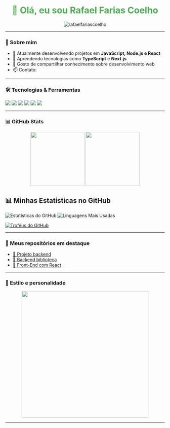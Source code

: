 <h1 align="center" style="color:#4CAF50;">👋 Olá, eu sou Rafael Farias Coelho</h1>

<p align="center">
  <img src="https://komarev.com/ghpvc/?username=rafaelfariascoelho&label=Visualiza%C3%A7%C3%B5es&color=0e75b6&style=flat" alt="rafaelfariascoelho" />
</p>

---

### 🎯 Sobre mim

- 🔭 Atualmente desenvolvendo projetos em **JavaScript, Node.js e React**
- 🌱 Aprendendo tecnologias como **TypeScript** e **Next.js**
- 💬 Gosto de compartilhar conhecimento sobre desenvolvimento web
- 📫 Contato: []()

---

### 🛠️ Tecnologias & Ferramentas

<p align="left">
  <img src="https://img.shields.io/badge/HTML5-E34F26?style=for-the-badge&logo=html5&logoColor=white" />
  <img src="https://img.shields.io/badge/CSS3-1572B6?style=for-the-badge&logo=css3&logoColor=white" />
  <img src="https://img.shields.io/badge/JavaScript-F7DF1E?style=for-the-badge&logo=javascript&logoColor=black" />
  <img src="https://img.shields.io/badge/Node.js-339933?style=for-the-badge&logo=nodedotjs&logoColor=white" />
  <img src="https://img.shields.io/badge/React-20232A?style=for-the-badge&logo=react&logoColor=61DAFB" />
  <img src="https://img.shields.io/badge/TypeScript-007ACC?style=for-the-badge&logo=typescript&logoColor=white" />
</p>

---


### 📊 GitHub Stats

<p align="center">
  <img height="170" src="https://github-readme-stats.vercel.app/api?username=joaosilva&show_icons=true&theme=github_dark" />
  <img height="170" src="https://github-readme-stats.vercel.app/api/top-langs/?username=joaosilva&layout=compact&theme=github_dark" />
</p>


## 📊 Minhas Estatísticas no GitHub

![Estatísticas do GitHub](https://github-readme-stats.vercel.app/api?username=rafaelcoelho2&show_icons=true&theme=radical)
![Linguagens Mais Usadas](https://github-readme-stats.vercel.app/api/top-langs/?username=rafaelcoelho2&layout=compact&theme=radical)

[![Troféus do GitHub](https://github-profile-trophy.vercel.app/?username=rafaelcoelho2&theme=darkhub)](https://github.com/ryo-ma/github-profile-trophy)


---

### 🚀 Meus repositórios em destaque

- [🔗 Projeto backend](https://github.com/rafaelcoelho2/python-algoritimo-html-css/blob/main/snake-saqua.py)
- [🔗 Backend biblioteca](https://github.com/rafaelcoelho2/biblioteca-de-livros)
- [🔗 Front-End com React](https://github.com/rafaelfariascoelho/react-app)

---

### 🎨 Estilo e personalidade
<p align="center">
  <img src="https://media.giphy.com/media/qgQUggAC3Pfv687qPC/giphy.gif" width="400px" />
</p>

<p align="center">

</p>

---

<p align="center">
  
</p>
